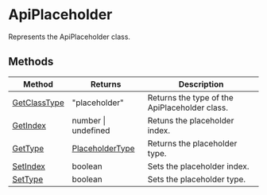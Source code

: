 # ApiPlaceholder

Represents the ApiPlaceholder class.


## Methods

| Method | Returns | Description |
| ------ | ------- | ----------- |
| [GetClassType](./Methods/GetClassType.md) | "placeholder" | Returns the type of the ApiPlaceholder class. |
| [GetIndex](./Methods/GetIndex.md) | number \| undefined | Retuns the placeholder index. |
| [GetType](./Methods/GetType.md) | [PlaceholderType](../Enumeration/PlaceholderType.md) | Returns the placeholder type. |
| [SetIndex](./Methods/SetIndex.md) | boolean | Sets the placeholder index. |
| [SetType](./Methods/SetType.md) | boolean | Sets the placeholder type. |
